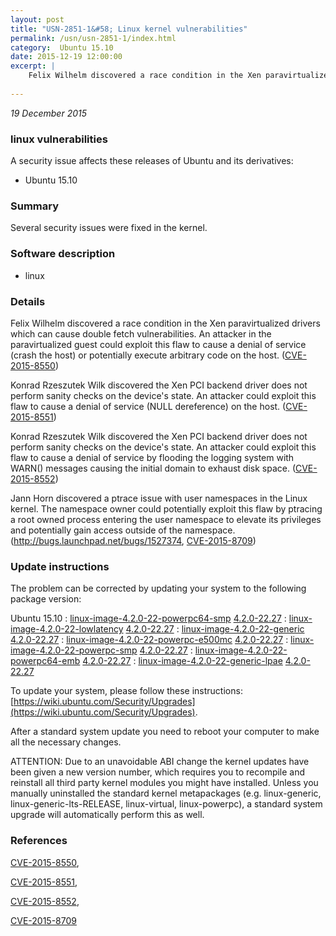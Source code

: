 ```yaml
---
layout: post
title: "USN-2851-1&#58; Linux kernel vulnerabilities"
permalink: /usn/usn-2851-1/index.html
category:  Ubuntu 15.10
date: 2015-12-19 12:00:00
excerpt: |
    Felix Wilhelm discovered a race condition in the Xen paravirtualized drivers which can cause double fetch vulnerabilities. An attacker in the paravirtualized guest could exploit this flaw to cause a denial of service (crash the host) or potentially execute arbitrary code on the host. ([CVE-2015-8550](http://people.ubuntu.com/~ubuntu-security/cve/CVE-2015-8550))
    
--- 
```

 
 

*19 December 2015*

### linux vulnerabilities

A security issue affects these releases of Ubuntu and its derivatives:

* Ubuntu 15.10

### Summary

Several security issues were fixed in the kernel. 

### Software description

* linux 

### Details

Felix Wilhelm discovered a race condition in the Xen paravirtualized drivers which can cause double fetch vulnerabilities. An attacker in the paravirtualized guest could exploit this flaw to cause a denial of service (crash the host) or potentially execute arbitrary code on the host. ([CVE-2015-8550](http://people.ubuntu.com/~ubuntu-security/cve/CVE-2015-8550))

Konrad Rzeszutek Wilk discovered the Xen PCI backend driver does not perform sanity checks on the device&#39;s state. An attacker could exploit this flaw to cause a denial of service (NULL dereference) on the host. ([CVE-2015-8551](http://people.ubuntu.com/~ubuntu-security/cve/CVE-2015-8551))

Konrad Rzeszutek Wilk discovered the Xen PCI backend driver does not perform sanity checks on the device&#39;s state. An attacker could exploit this flaw to cause a denial of service by flooding the logging system with WARN() messages causing the initial domain to exhaust disk space. ([CVE-2015-8552](http://people.ubuntu.com/~ubuntu-security/cve/CVE-2015-8552))

Jann Horn discovered a ptrace issue with user namespaces in the Linux kernel. The namespace owner could potentially exploit this flaw by ptracing a root owned process entering the user namespace to elevate its privileges and potentially gain access outside of the namespace. (http://bugs.launchpad.net/bugs/1527374, [CVE-2015-8709](http://people.ubuntu.com/~ubuntu-security/cve/CVE-2015-8709)) 

### Update instructions

The problem can be corrected by updating your system to the following package version:

Ubuntu 15.10
 : [linux-image-4.2.0-22-powerpc64-smp](https://launchpad.net/ubuntu/+source/linux) <span> [4.2.0-22.27](https://launchpad.net/ubuntu/+source/linux/4.2.0-22.27) </span> 
 : [linux-image-4.2.0-22-lowlatency](https://launchpad.net/ubuntu/+source/linux) <span> [4.2.0-22.27](https://launchpad.net/ubuntu/+source/linux/4.2.0-22.27) </span> 
 : [linux-image-4.2.0-22-generic](https://launchpad.net/ubuntu/+source/linux) <span> [4.2.0-22.27](https://launchpad.net/ubuntu/+source/linux/4.2.0-22.27) </span> 
 : [linux-image-4.2.0-22-powerpc-e500mc](https://launchpad.net/ubuntu/+source/linux) <span> [4.2.0-22.27](https://launchpad.net/ubuntu/+source/linux/4.2.0-22.27) </span> 
 : [linux-image-4.2.0-22-powerpc-smp](https://launchpad.net/ubuntu/+source/linux) <span> [4.2.0-22.27](https://launchpad.net/ubuntu/+source/linux/4.2.0-22.27) </span> 
 : [linux-image-4.2.0-22-powerpc64-emb](https://launchpad.net/ubuntu/+source/linux) <span> [4.2.0-22.27](https://launchpad.net/ubuntu/+source/linux/4.2.0-22.27) </span> 
 : [linux-image-4.2.0-22-generic-lpae](https://launchpad.net/ubuntu/+source/linux) <span> [4.2.0-22.27](https://launchpad.net/ubuntu/+source/linux/4.2.0-22.27) </span> 

To update your system, please follow these instructions: [https://wiki.ubuntu.com/Security/Upgrades](https://wiki.ubuntu.com/Security/Upgrades).

After a standard system update you need to reboot your computer to make all the necessary changes.

ATTENTION: Due to an unavoidable ABI change the kernel updates have been given a new version number, which requires you to recompile and reinstall all third party kernel modules you might have installed. Unless you manually uninstalled the standard kernel metapackages (e.g. linux-generic, linux-generic-lts-RELEASE, linux-virtual, linux-powerpc), a standard system upgrade will automatically perform this as well. 

### References

 
 [CVE-2015-8550](http://people.ubuntu.com/~ubuntu-security/cve/CVE-2015-8550), 

 [CVE-2015-8551](http://people.ubuntu.com/~ubuntu-security/cve/CVE-2015-8551), 

 [CVE-2015-8552](http://people.ubuntu.com/~ubuntu-security/cve/CVE-2015-8552), 

 [CVE-2015-8709](http://people.ubuntu.com/~ubuntu-security/cve/CVE-2015-8709)
 

